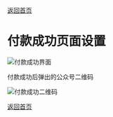 [返回首页](../../README.md)

# 付款成功页面设置

![付款成功界面](https://docssl.cdn.maodouio.com/docs/quickstart/pay-page-1.jpg)

付款成功后弹出的公众号二维码

![付款成功二维码](https://docssl.cdn.maodouio.com/docs/quickstart/pay-page-2.jpg)





[返回首页](../../README.md)